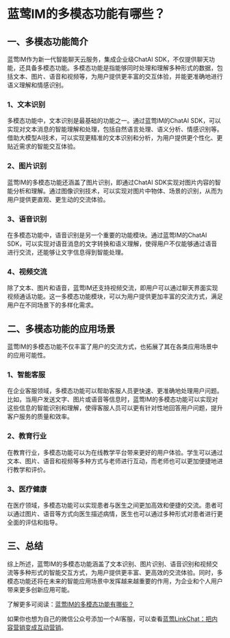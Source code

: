 # 蓝莺IM的多模态功能有哪些？

## 一、多模态功能简介
蓝莺IM作为新一代智能聊天云服务，集成企业级ChatAI SDK，不仅提供聊天功能，还具备多模态功能。多模态功能是指能够同时处理和理解多种形式的数据，包括文本、图片、语音和视频等，为用户提供更丰富的交互体验，并能更准确地进行语义理解和情感识别。

### 1、文本识别
多模态功能中，文本识别是最基础的功能之一。通过蓝莺IM的ChatAI SDK，可以实现对文本消息的智能理解和处理，包括自然语言处理、语义分析、情感识别等。借助大模型AI技术，可以实现更精准的文本识别和分析，为用户提供更个性化、更贴近需求的智能交互体验。

### 2、图片识别
蓝莺IM的多模态功能还涵盖了图片识别，即通过ChatAI SDK实现对图片内容的智能分析和理解。通过图像识别技术，可以实现对图片中物体、场景的识别，从而为用户提供更直观、更生动的交流体验。

### 3、语音识别
在多模态功能中，语音识别是另一个重要的功能模块。通过蓝莺IM的ChatAI SDK，可以实现对语音消息的文字转换和语义理解，使得用户不仅能够通过语音进行交流，还能够让文字信息得到智能处理。

### 4、视频交流
除了文本、图片和语音，蓝莺IM还支持视频交流，即用户可以通过聊天界面实现视频通话功能。这一多模态功能模块，可以为用户提供更加丰富的交流方式，满足用户在不同场景下的多样化需求。

## 二、多模态功能的应用场景
蓝莺IM的多模态功能不仅丰富了用户的交流方式，也拓展了其在各类应用场景中的应用可能性。

### 1、智能客服
在企业客服领域，多模态功能可以帮助客服人员更快速、更准确地处理用户问题。比如，当用户发送文字、图片或语音等信息时，蓝莺IM的多模态功能可以实现对这些信息的智能识别和理解，使得客服人员可以更有针对性地回答用户问题，提升客户服务的质量和效率。

### 2、教育行业
在教育行业，多模态功能可以为在线教学平台带来更好的用户体验。学生可以通过文本、图片、语音和视频等多种方式与老师进行互动，而老师也可以更加便捷地进行教学和评价。

### 3、医疗健康
在医疗领域，多模态功能可以实现患者与医生之间更加高效和便捷的交流。患者可以通过图片、语音等方式向医生描述病情，医生也可以通过多种形式对患者进行更全面的评估和指导。

## 三、总结
综上所述，蓝莺IM的多模态功能涵盖了文本识别、图片识别、语音识别和视频交流等多种形式的智能交互方式，为用户提供更丰富、更高效的交流体验。同时，多模态功能还将在未来的智能应用场景中发挥越来越重要的作用，为企业和个人用户带来更多创新应用可能。

了解更多可阅读：[蓝莺IM的多模态功能有哪些？](https://www.lanyingim.com)

如果你也想为自己的微信公众号添加一个AI客服，可以查看[蓝莺LinkChat：把内容营销变成互动营销](https://www.lanyingim.com/articles/product-and-technologies/lanying-linkchat-turning-content-marketing-into-interactive-marketing.html)。